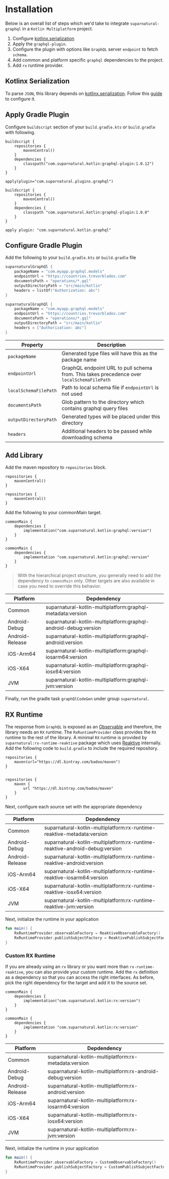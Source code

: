 # Installation

Below is an overall list of steps which we'd take to integrate `suparnatural-graphql` in a `Kotlin Multiplatform` project.

1. Configure [kotlinx.serialization](https://github.com/Kotlin/kotlinx.serialization#setup)
1. Apply the `graphql-plugin`.
1. Configure the plugin with options like `GraphQL` server `endpoint` to fetch `schema`.
1. Add common and platform specific `graphql` dependencies to the project.
1. Add `rx` runtime provider.

## Kotlinx Serialization

To parse `JSON`, this library depends on [kotlinx.serialization](https://github.com/Kotlin/kotlinx.serialization). Follow this [guide](https://github.com/Kotlin/kotlinx.serialization#setup) to configure it.

## Apply Gradle Plugin

Configure `buildscript` section of your `build.gradle.kts` or `build.gradle` with following.

```kotlin{3,6}
buildscript {
    repositories {
        mavenCentral()
    }
    dependencies {
        classpath("com.suparnatural.kotlin:graphql-plugin:1.0.12")
    }
}

apply(plugin="com.suparnatural.plugins.graphql")
```

```groovy{4,8}
buildscript {
    repositories {
        mavenCentral()
    }
    dependencies {
        classpath "com.suparnatural.kotlin:graphql-plugin:1.0.0"
    }
}

apply plugin: "com.suparnatural.kotlin.graphql"
```

## Configure Gradle Plugin

Add the following to your `build.gradle.kts` or `build.gradle` file

```kotlin
suparnaturalGraphQl {
    packageName = "com.myapp.graphql.models"
    endpointUrl = "https://countries.trevorblades.com"
    documentsPath = "operations/*.gql"
    outputDirectoryPath = "src/main/kotlin"
    headers = listOf("Authorization: abc")
}
```

```groovy
suparnaturalGraphQl {
    packageName = "com.myapp.graphql.models"
    endpointUrl = "https://countries.trevorblades.com"
    documentsPath = "operations/*.gql"
    outputDirectoryPath = "src/main/kotlin"
    headers = ["Authorization: abc"]
}
```

| Property              | Description                                                                                |
| --------------------- | ------------------------------------------------------------------------------------------ |
| `packageName`         | Generated type files will have this as the package name                                    |
| `endpointUrl`         | GraphQL endpoint URL to pull schema from. This takes precedence over `localSchemaFilePath` |
| `localSchemaFilePath` | Path to local schema file if `endpointUrl` is not used                                     |
| `documentsPath`       | Glob pattern to the directory which contains graphql query files                           |
| `outputDirectoryPath` | Generated types will be placed under this directory                                        |
| `headers`             | Additional headers to be passed while downloading schema                                   |

## Add Library

Add the maven repository to `repositories` block.

```kotlin{2}
repositories {
    mavenCentral()
}
```

```groovy{3}
repositories {
    mavenCentral()
}
```

Add the following to your commonMain target.

```kotlin{3}
commonMain {
    dependencies {
        implementation("com.suparnatural.kotlin:graphql:version")
    }
}

```

```groovy{3}
commonMain {
    dependencies {
        implementation "com.suparnatural.kotlin:graphql:version"
    }
}
```

> With the hierarchical project structure, you generally need to add the dependency to `commonMain` only. Other targets are also available in case you need to override this behavior.


| Platform        | Depdendency                                                     |
| --------------- | --------------------------------------------------------------- |
| Common          | suparnatural-kotlin-multiplatform:graphql-metadata:version      |
| Android-Debug   | suparnatural-kotlin-multiplatform:graphql-android-debug:version |
| Android-Release | suparnatural-kotlin-multiplatform:graphql-android:version       |
| iOS-Arm64       | suparnatural-kotlin-multiplatform:graphql-iosarm64:version      |
| iOS-X64         | suparnatural-kotlin-multiplatform:graphql-iosx64:version        |
| JVM             | suparnatural-kotlin-multiplatform:graphql-jvm:version           |

Finally, run the gradle task `graphQlCodeGen` under group `suparnatural`.

## RX Runtime

The response from `GraphQL` is exposed as an [Observable](http://reactivex.io/documentation/observable.html) and therefore, the library needs an `RX` runtime. The `RxRuntimeProvider` class provides the `RX` runtime to the rest of the library. A minimal `RX` runtime is provided by `suparnatural:rx-runtime-reaktive` package which uses [Reaktive](https://github.com/badoo/Reaktive) internally. Add the following code to `build.gradle` to include the required repository.

```kotlin{2}
repositories {
    maven(url="https://dl.bintray.com/badoo/maven")
}


```

```groovy{3}
repositories {
    maven {
        url "https://dl.bintray.com/badoo/maven"
    }
}
```

Next, configure each source set with the appropriate dependency

| Platform        | Depdendency                                                                 |
| --------------- | --------------------------------------------------------------------------- |
| Common          | suparnatural-kotlin-multiplatform:rx-runtime-reaktive-metadata:version      |
| Android-Debug   | suparnatural-kotlin-multiplatform:rx-runtime-reaktive-android-debug:version |
| Android-Release | suparnatural-kotlin-multiplatform:rx-runtime-reaktive-android:version       |
| iOS-Arm64       | suparnatural-kotlin-multiplatform:rx-runtime-reaktive-iosarm64:version      |
| iOS-X64         | suparnatural-kotlin-multiplatform:rx-runtime-reaktive-iosx64:version        |
| JVM             | suparnatural-kotlin-multiplatform:rx-runtime-reaktive-jvm:version           |

Next, initialize the runtime in your application

```kotlin
fun main() {
    RxRuntimeProvider.observableFactory = ReaktiveObservableFactory()
    RxRuntimeProvider.publishSubjectFactory = ReaktivePublishSubjectFactory()
}
```

### Custom RX Runtime

If you are already using an `rx` library or you want more than `rx-runtime-reaktive`, you can also provide your custom runtime. Add the `rx` definition as a dependency so that you can access the right interfaces. As before, pick the right dependency for the target and add it to the source set.

```kotlin{3}
commonMain {
    dependencies {
        implementation("com.suparnatural.kotlin:rx:version")
    }
}
```

```groovy{3}
commonMain {
    dependencies {
        implementation "com.suparnatural.kotlin:rx:version"
    }
}
```

| Platform        | Depdendency                                                |
| --------------- | ---------------------------------------------------------- |
| Common          | suparnatural-kotlin-multiplatform:rx-metadata:version      |
| Android-Debug   | suparnatural-kotlin-multiplatform:rx-android-debug:version |
| Android-Release | suparnatural-kotlin-multiplatform:rx-android:version       |
| iOS-Arm64       | suparnatural-kotlin-multiplatform:rx-iosarm64:version      |
| iOS-X64         | suparnatural-kotlin-multiplatform:rx-iosx64:version        |
| JVM             | suparnatural-kotlin-multiplatform:rx-jvm:version           |

Next, initialize the runtime in your application

```kotlin
fun main() {
    RxRuntimeProvider.observableFactory = CustomObservableFactory()
    RxRuntimeProvider.publishSubjectFactory = CustomPublishSubjectFactory()
}
```
